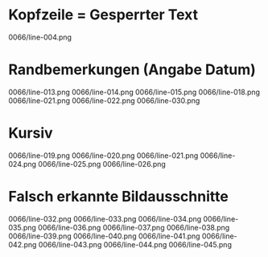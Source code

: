 # Kopfzeile = Gesperrter Text
0066/line-004.png
# Randbemerkungen (Angabe Datum)
0066/line-013.png
0066/line-014.png
0066/line-015.png
0066/line-018.png
0066/line-021.png
0066/line-022.png
0066/line-030.png
# Kursiv
0066/line-019.png
0066/line-020.png
0066/line-021.png
0066/line-024.png
0066/line-025.png
0066/line-026.png
# Falsch erkannte Bildausschnitte
0066/line-032.png
0066/line-033.png
0066/line-034.png
0066/line-035.png
0066/line-036.png
0066/line-037.png
0066/line-038.png
0066/line-039.png
0066/line-040.png
0066/line-041.png
0066/line-042.png
0066/line-043.png
0066/line-044.png
0066/line-045.png
